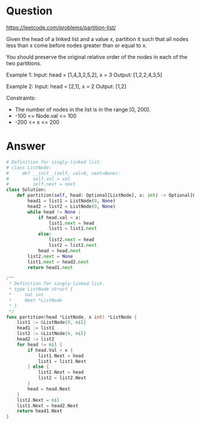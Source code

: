 Question
========



https://leetcode.com/problems/partition-list/


Given the head of a linked list and a value x, partition it such that all nodes less than x come before nodes greater than or equal to x.

You should preserve the original relative order of the nodes in each of the two partitions.


Example 1:
Input: head = [1,4,3,2,5,2], x = 3
Output: [1,2,2,4,3,5]


Example 2:
Input: head = [2,1], x = 2
Output: [1,2]
 

Constraints:

- The number of nodes in the list is in the range [0, 200].
- -100 <= Node.val <= 100
- -200 <= x <= 200


Answer
=====

```python
# Definition for singly-linked list.
# class ListNode:
#     def __init__(self, val=0, next=None):
#         self.val = val
#         self.next = next
class Solution:
    def partition(self, head: Optional[ListNode], x: int) -> Optional[ListNode]:
        head1 = list1 = ListNode(0, None)
        head2 = list2 = ListNode(0, None)
        while head != None :
            if head.val < x:
                list1.next = head
                list1 = list1.next
            else:
                list2.next = head
                list2 = list2.next
            head = head.next
        list2.next = None
        list1.next = head2.next
        return head1.next
```




```go
/**
 * Definition for singly-linked list.
 * type ListNode struct {
 *     Val int
 *     Next *ListNode
 * }
 */
func partition(head *ListNode, x int) *ListNode {
    list1 := &ListNode{0, nil}
    head1 := list1
    list2 := &ListNode{0, nil}
    head2 := list2
    for head != nil {
        if head.Val < x {
            list1.Next = head
            list1 = list1.Next
        } else {
            list2.Next = head
            list2 = list2.Next
        }
        head = head.Next
    }
    list2.Next = nil
    list1.Next = head2.Next
    return head1.Next
}
```